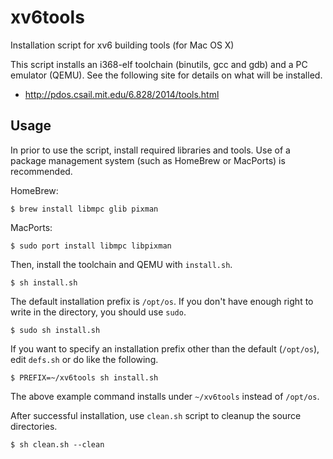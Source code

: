 xv6tools
======
Installation script for xv6 building tools (for Mac OS X)

This script installs an i368-elf toolchain (binutils, gcc and gdb) and a PC emulator (QEMU). See the following site for details on what will be installed.

* http://pdos.csail.mit.edu/6.828/2014/tools.html

Usage
------

In prior to use the script, install required libraries and tools. Use of a package management system (such as HomeBrew or MacPorts) is recommended.

HomeBrew:

    $ brew install libmpc glib pixman

MacPorts:

    $ sudo port install libmpc libpixman

Then, install the toolchain and QEMU with `install.sh`.

    $ sh install.sh

The default installation prefix is `/opt/os`. If you don't have enough right to write in the directory, you should use `sudo`.

    $ sudo sh install.sh

If you want to specify an installation prefix other than the default (`/opt/os`), edit `defs.sh` or do like the following.

    $ PREFIX=~/xv6tools sh install.sh

The above example command installs under `~/xv6tools` instead of `/opt/os`.

After successful installation, use `clean.sh` script to cleanup the source directories.

    $ sh clean.sh --clean
